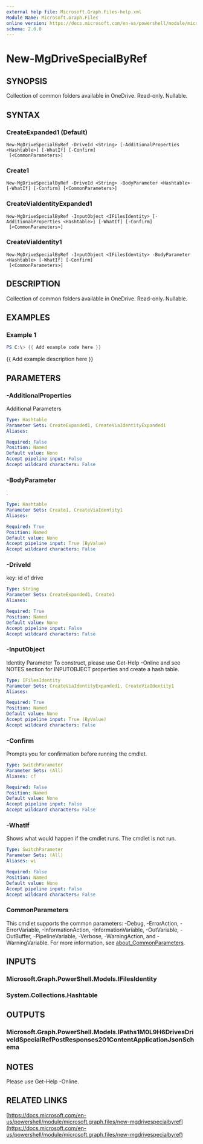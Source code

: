 ```yaml
---
external help file: Microsoft.Graph.Files-help.xml
Module Name: Microsoft.Graph.Files
online version: https://docs.microsoft.com/en-us/powershell/module/microsoft.graph.files/new-mgdrivespecialbyref
schema: 2.0.0
---
```


# New-MgDriveSpecialByRef

## SYNOPSIS
Collection of common folders available in OneDrive.
Read-only.
Nullable.

## SYNTAX

### CreateExpanded1 (Default)
```
New-MgDriveSpecialByRef -DriveId <String> [-AdditionalProperties <Hashtable>] [-WhatIf] [-Confirm]
 [<CommonParameters>]
```

### Create1
```
New-MgDriveSpecialByRef -DriveId <String> -BodyParameter <Hashtable> [-WhatIf] [-Confirm] [<CommonParameters>]
```

### CreateViaIdentityExpanded1
```
New-MgDriveSpecialByRef -InputObject <IFilesIdentity> [-AdditionalProperties <Hashtable>] [-WhatIf] [-Confirm]
 [<CommonParameters>]
```

### CreateViaIdentity1
```
New-MgDriveSpecialByRef -InputObject <IFilesIdentity> -BodyParameter <Hashtable> [-WhatIf] [-Confirm]
 [<CommonParameters>]
```

## DESCRIPTION
Collection of common folders available in OneDrive.
Read-only.
Nullable.

## EXAMPLES

### Example 1
```powershell
PS C:\> {{ Add example code here }}
```

{{ Add example description here }}

## PARAMETERS

### -AdditionalProperties
Additional Parameters

```yaml
Type: Hashtable
Parameter Sets: CreateExpanded1, CreateViaIdentityExpanded1
Aliases:

Required: False
Position: Named
Default value: None
Accept pipeline input: False
Accept wildcard characters: False
```

### -BodyParameter
.

```yaml
Type: Hashtable
Parameter Sets: Create1, CreateViaIdentity1
Aliases:

Required: True
Position: Named
Default value: None
Accept pipeline input: True (ByValue)
Accept wildcard characters: False
```

### -DriveId
key: id of drive

```yaml
Type: String
Parameter Sets: CreateExpanded1, Create1
Aliases:

Required: True
Position: Named
Default value: None
Accept pipeline input: False
Accept wildcard characters: False
```

### -InputObject
Identity Parameter
To construct, please use Get-Help -Online and see NOTES section for INPUTOBJECT properties and create a hash table.

```yaml
Type: IFilesIdentity
Parameter Sets: CreateViaIdentityExpanded1, CreateViaIdentity1
Aliases:

Required: True
Position: Named
Default value: None
Accept pipeline input: True (ByValue)
Accept wildcard characters: False
```

### -Confirm
Prompts you for confirmation before running the cmdlet.

```yaml
Type: SwitchParameter
Parameter Sets: (All)
Aliases: cf

Required: False
Position: Named
Default value: None
Accept pipeline input: False
Accept wildcard characters: False
```

### -WhatIf
Shows what would happen if the cmdlet runs.
The cmdlet is not run.

```yaml
Type: SwitchParameter
Parameter Sets: (All)
Aliases: wi

Required: False
Position: Named
Default value: None
Accept pipeline input: False
Accept wildcard characters: False
```

### CommonParameters
This cmdlet supports the common parameters: -Debug, -ErrorAction, -ErrorVariable, -InformationAction, -InformationVariable, -OutVariable, -OutBuffer, -PipelineVariable, -Verbose, -WarningAction, and -WarningVariable. For more information, see [about_CommonParameters](http://go.microsoft.com/fwlink/?LinkID=113216).

## INPUTS

### Microsoft.Graph.PowerShell.Models.IFilesIdentity
### System.Collections.Hashtable
## OUTPUTS

### Microsoft.Graph.PowerShell.Models.IPaths1M0L9H6DrivesDriveIdSpecialRefPostResponses201ContentApplicationJsonSchema
## NOTES
Please use Get-Help -Online.

## RELATED LINKS

[https://docs.microsoft.com/en-us/powershell/module/microsoft.graph.files/new-mgdrivespecialbyref](https://docs.microsoft.com/en-us/powershell/module/microsoft.graph.files/new-mgdrivespecialbyref)

